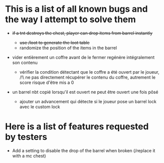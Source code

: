 # This is a list of all known bugs and the way I attempt to solve them

- ~~if a tnt destroys the chest, player can drop items from barrel instantly~~
  - ~~use /loot to generate the loot table~~
  - randomize the position of the items in the barrel

- vider entièrement un coffre avant de le fermer regénère intégralement son contenu
  - vérifier la condition détectant que le coffre a été ouvert par le joueur, /!\ ne pas directement récupérer le contenu du coffre, autrement le score risque d'être mis a 0
- un barrel nbt copié lorsqu'il est ouvert ne peut être ouvert une fois pôsé
  - ajouter un advancement qui détecte si le joueur pose un barrel lock avec le custom lock


# Here is a list of features requested by testers
- Add a setting to disable the drop of the barrel when broken (/replace it with a mc chest)
